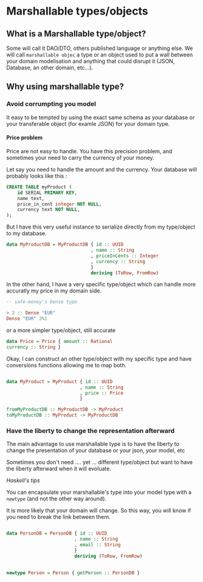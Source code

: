 # Marshallable types/objects

## What is a Marshallable type/object?

Some will call it DAO/DTO, others published language or anything else. We will call `marshallable objec` a type or an object used to put a wall between your domain modelisation and anything that could disrupt it (JSON, Database, an other domain, etc...). 

## Why using marshallable type?



### Avoid corrumpting you model

It easy to be tempted by using the exact same schema as your database or your transferable object (for examle JSON) for your domain type.

#### Price problem

Price are not easy to handle. You have this precision problem, and sometimes your need to carry the currency of your money.

Let say you need to handle the amount and the currency. Your database will probably looks like this : 

```SQL
CREATE TABLE myProduct (
	id SERIAL PRIMARY KEY,
    name text,
	price_in_cent integer NOT NULL,
	currency text NOT NULL,	
);
```


But I have this very useful instance to serialize directly from my type/object to my database.


```Haskell
data MyProductDB = MyProductDB { id :: UUID
                               , name :: String
                               , priceInCents :: Integer
                               , currency :: String
                               }
                               deriving (ToRow, FromRow)
```

In the other hand, I have a very specific type/object which can handle more accuratly my price in my domain side.


```Haskell
-- safe-money's Dense type

> 2 :: Dense "EUR"
Dense "EUR" 2%1
```

or a more simpler type/object, still accurate

```Haskell
data Price = Price { amount :: Rational
currency :: String }
```

Okay, I can construct an other type/object with my specific type and have conversions functions allowing me to map both.

```Haskell

data MyProduct = MyProduct { id :: UUID
                           , name :: String
                           , price :: Price
                           }

fromMyProductDB :: MyProductDB -> MyProduct
toMyProductDB :: MyProduct -> MyProductDB
```

### Have the liberty to change the representation afterward

The main advantage to use marshallable type is to have the liberty to change the presentation of your database or your json, your model, etc




Sometimes you don't need .... yet ... different type/object but want to have the liberty afterward when it will evoluate.

*Haskell's tips*

You can encapsulate your marshallable's type into your model type with a `newtype` (and not the other way around).

It is more likely that your domain will change. So this way, you will know if you need to break the link between them.

```Haskell

data PersonDB = PersonDB { id :: UUID
                         , name :: String
                         , email :: String
                         }
                         deriving (ToRow, FromRow)
                     
                     
newtype Person = Person { getPerson :: PersonDB }

```
